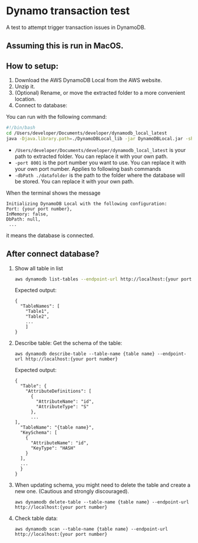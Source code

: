 # Dynamo transaction test 
A test to attempt trigger transaction issues in DynamoDB.

## Assuming this is run in MacOS.

## How to setup:
1. Download the AWS DynamoDB Local from the AWS website.
2. Unzip it.
3. (Optional) Rename, or move the extracted folder to a more convenient location.
4. Connect to database:

You can run with the following command:
```bash
#!/bin/bash
cd /Users/developer/Documents/developer/dynamodb_local_latest
java -Djava.library.path=./DynamoDBLocal_lib -jar DynamoDBLocal.jar -sharedDb -port 8001 -dbPath ./datafolder
```
- `/Users/developer/Documents/developer/dynamodb_local_latest` is your path to extracted folder. You can replace it with
  your own path.
- `-port 8001` is the port number you want to use. You can replace it with your own port number. Applies to following
  bash commands
- `-dbPath ./datafolder` is the path to the folder where the database will be stored. You can replace it with your own
  path.

When the terminal shows the message
```
Initializing DynamoDB Local with the following configuration: 
Port: {your port number}, 
InMemory: false, 
DbPath: null,
 ...
```
it means the database is connected.

## After connect database?

1. Show all table in list
   ```bash
   aws dynamodb list-tables --endpoint-url http://localhost:{your port number}
   ```
   Expected output:
   ```
   {
     "TableNames": [
       "Table1",
       "Table2",
       ...
       ]
   }
   ```
   
2. Describe table: Get the schema of the table:
   ```con
   aws dynamodb describe-table --table-name {table name} --endpoint-url http://localhost:{your port number}
   ```
   Expected output:
   ```
   {
     "Table": {
       "AttributeDefinitions": [
         {
           "AttributeName": "id",
           "AttributeType": "S"
         },
         ...
   ],
     "TableName": "{table name}",
     "KeySchema": [
       {
         "AttributeName": "id",
         "KeyType": "HASH"
       }
     ],
     ...
     }
   }
   ```

3. When updating schema, you might need  to delete the table and create a new one. (Cautious and strongly discouraged).
   ```
   aws dynamodb delete-table --table-name {table name} --endpoint-url http://localhost:{your port number}
   ```

4. Check table data:
   ```
   aws dynamodb scan --table-name {table name} --endpoint-url http://localhost:{your port number}
   ```
